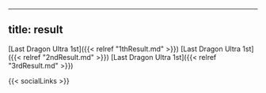
---
title: result
---

[Last Dragon Ultra 1st]({{< relref "1thResult.md" >}}) 
[Last Dragon Ultra 1st]({{< relref "2ndResult.md" >}}) 
[Last Dragon Ultra 1st]({{< relref "3rdResult.md" >}}) 

{{< socialLinks >}}

